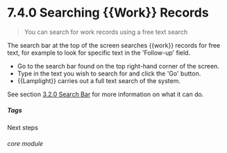 # 7.4.0 Searching {{Work}} Records

> You can search for work records using a free text search

The search bar at the top of the screen searches {{work}} records for free text, for example to look for specific text in the 'Follow-up' field. 

- Go to the search bar found on the top right-hand corner of the screen. 
- Type in the text you wish to search for and click the 'Go' button.
- {{Lamplight}} carries out a full text search of the system. 

See section [3.2.0  Search Bar](/help/index/p/3.2.0) for more information on what it can do.


##### Tags
Next steps

###### core module

